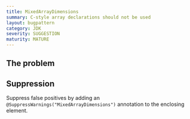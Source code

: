 ```yaml
---
title: MixedArrayDimensions
summary: C-style array declarations should not be used
layout: bugpattern
category: JDK
severity: SUGGESTION
maturity: MATURE
---
```


<!--
*** AUTO-GENERATED, DO NOT MODIFY ***
To make changes, edit the @BugPattern annotation or the explanation in docs/bugpattern.
-->

## The problem


## Suppression
Suppress false positives by adding an `@SuppressWarnings("MixedArrayDimensions")` annotation to the enclosing element.

